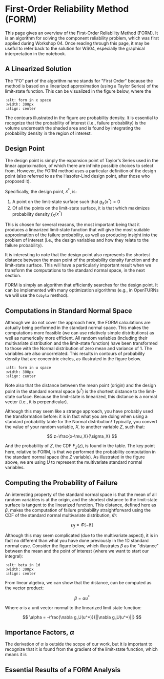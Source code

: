 # First-Order Reliability Method (FORM)

This page gives an overview of the First-Order Reliability Method (FORM). It is an algorithm for solving the component reliability problem, which was first applied during Workshop 04. Once reading through this page, it may be useful to refer back to the solution for WS04, especially the graphical interpretation in the notebook.

## A Linearized Solution

The "FO" part of the algorithm name stands for "First Order" because the method is based on a linearized approximation (using a Taylor Series) of the limit-state function. This can be visualized in the figure below, where the 

```{image} ../figures/form_x.jpg
:alt: form in x space
:width: 300px
:align: center
```

The contours illustrated in the figure are probability density. It is essential to recognize that the probability of interest (i.e., failure probability) is the volume underneath the shaded area and is found by integrating the probability density in the region of interest.

## Design Point

The design point is simply the expansion point of Taylor's Series used in the linear approximation, of which there are infinite possible choices to select from. However, the FORM method uses a particular definition of the design point (also referred to as the Hasofer-Lind design point, after those who proposed it).

Specifically, the design point, $x^*$, is:

1. A point on the limit-state surface such that $g_X(x^*)=0$
2. Of all the points on the limit-state surface, it is that which maximizes probability density $f_X(x^*)$

This is chosen for several reasons, the most important being that it produces a linearized limit-state function that will give the most suitable approximation of the failure probability, as well as producing insight into the problem of interest (i.e., the design variables and how they relate to the failure probability).

It is interesting to note that the design point also represents the shortest distance between the mean point of the probability density function and the limit-state surface. This will have a particularly important result when we transform the computations to the standard normal space, in the next section.

FORM is simply an algorithm that efficiently searches for the design point. It can be implemented with many optimization algorithms (e.g., in OpenTURNs we will use the `Cobyla` method).

## Computations in Standard Normal Space

Although we do not cover the approach here, the FORM calculations are actually being performed in the standard normal space. This makes the computations more feasible (we can use relatively simple distributions) as well as numerically more efficient. All random variables (including their multivariate distribution and the limit-state function) have been transformed to those with the Normal distribution of zero mean and variance of 1. The variables are also uncorrelated. This results in contours of probability density that are concentric circles, as illustrated in the figure below.

```{image} ../figures/form_u.jpg
:alt: form in u space
:width: 300px
:align: center
```

Note also that the distance between the mean point (origin) and the design point in the standard normal space ($u^*$) is the shortest distance to the limit-state surface. Because the limit-state is linearized, this distance is a normal vector (i.e., it is perpendicular). 

Although this may seem like a strange approach, you have probably used the transformation before: it is in fact what you are doing when using a standard probability table for the Normal distribution! Typically, you convert the value of your random variable, $X$, to another variable $Z$, such that:

$$
z=\frac{x-\mu_X}{\sigma_X}
$$

And the probability of $Z$, the CDF $F_Z(z)$, is found in the table. The key point here, relative to FORM, is that we performed the probability computation in the standard normal space (the $Z$ variable). As illustrated in the figure above, we are using $U$ to represent the multivariate standard normal variables.

## Computing the Probability of Failure

An interesting property of the standard normal space is that the mean of all random variables is at the origin, and the shortest distance to the limit-state surface is tangent to the linearized function. This distance, defined here as $\beta$, makes the computation of failure probability straightforward using the CDF of the standard normal multivariate distribution, $\Phi$:

$$
p_f = \Phi [-\beta]
$$

Although this may seem complicated (due to the multivariate aspect), it is in fact no different than what you have done previously in the 1D standard normal case. Consider the figure below, which illustrates $\beta$ as the "distance" between the mean and the point of interest (where we want to start our integral):

```{image} ./figures/beta_1d.jpg
:alt: beta in 1d
:width: 300px
:align: center
```

From linear algebra, we can show that the distance, can be computed as the vector product:

$$
\beta = \alpha u^*
$$

Where $\alpha$ is a unit vector normal to the linearized limit state function:

$$
\alpha = -\frac{\nabla g_U(u^*)}{||\nabla g_U(u^*)||}
$$

## Importance Factors, $\alpha$

The derivation of $\alpha$ is outside the scope of our work, but it is important to recognize that it is found from the gradient of the limit-state function, which means it is

## Essential Results of a FORM Analysis

